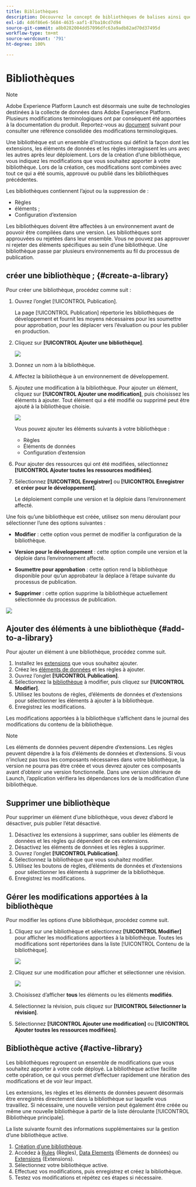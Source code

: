 ```yaml
---
title: Bibliothèques
description: Découvrez le concept de bibliothèques de balises ainsi que leur fonctionnement dans Adobe Experience Platform.
exl-id: 4d6f86e6-5684-4635-aaf1-87ba10cd7d94
source-git-commit: a8b0282004dd57096dfc63a9adb82ad70d37495d
workflow-type: tm+mt
source-wordcount: '791'
ht-degree: 100%

---
```


# Bibliothèques

>[!NOTE]
>
>Adobe Experience Platform Launch est désormais une suite de technologies destinées à la collecte de données dans Adobe Experience Platform. Plusieurs modifications terminologiques ont par conséquent été apportées à la documentation du produit. Reportez-vous au [document](../../term-updates.md) suivant pour consulter une référence consolidée des modifications terminologiques.

Une bibliothèque est un ensemble d’instructions qui définit la façon dont les extensions, les éléments de données et les règles interagissent les uns avec les autres après leur déploiement. Lors de la création d’une bibliothèque, vous indiquez les modifications que vous souhaitez apporter à votre bibliothèque. Lors de la création, ces modifications sont combinées avec tout ce qui a été soumis, approuvé ou publié dans les bibliothèques précédentes.

Les bibliothèques contiennent l’ajout ou la suppression de :

* Règles
* éléments ;
* Configuration d’extension

Les bibliothèques doivent être affectées à un environnement avant de pouvoir être compilées dans une version. Les bibliothèques sont approuvées ou rejetées dans leur ensemble. Vous ne pouvez pas approuver ni rejeter des éléments spécifiques au sein d’une bibliothèque. Une bibliothèque passe par plusieurs environnements au fil du processus de publication.

## créer une bibliothèque ; {#create-a-library}

Pour créer une bibliothèque, procédez comme suit :

1. Ouvrez lʼonglet [!UICONTROL Publication].

   La page [!UICONTROL Publication] répertorie les bibliothèques de développement et fournit les moyens nécessaires pour les soumettre pour approbation, pour les déplacer vers lʼévaluation ou pour les publier en production.

1. Cliquez sur **[!UICONTROL Ajouter une bibliothèque]**.

   ![](../../images/library-create.jpg)

1. Donnez un nom à la bibliothèque.
1. Affectez la bibliothèque à un environnement de développement.
1. Ajoutez une modification à la bibliothèque.
Pour ajouter un élément, cliquez sur **[!UICONTROL Ajouter une modification]**, puis choisissez les éléments à ajouter. Tout élément qui a été modifié ou supprimé peut être ajouté à la bibliothèque choisie.

   ![](../../images/library-add-change.jpg)

   Vous pouvez ajouter les éléments suivants à votre bibliothèque :

   * Règles
   * Éléments de données
   * Configuration d’extension

1. Pour ajouter des ressources qui ont été modifiées, sélectionnez **[!UICONTROL Ajouter toutes les ressources modifiées]**.
1. Sélectionnez **[!UICONTROL Enregistrer]** ou **[!UICONTROL Enregistrer et créer pour le développement]**.

   Le déploiement compile une version et la déploie dans l’environnement affecté.

Une fois qu’une bibliothèque est créée, utilisez son menu déroulant pour sélectionner l’une des options suivantes :

* **Modifier** : cette option vous permet de modifier la configuration de la bibliothèque.

* **Version pour le développement** : cette option compile une version et la déploie dans l’environnement affecté.

* **Soumettre pour approbation** : cette option rend la bibliothèque disponible pour qu’un approbateur la déplace à l’étape suivante du processus de publication.

* **Supprimer** : cette option supprime la bibliothèque actuellement sélectionnée du processus de publication.

![](../../images/library-menu.png)

## Ajouter des éléments à une bibliothèque {#add-to-a-library}

Pour ajouter un élément à une bibliothèque, procédez comme suit.

1. Installez les [extensions](../managing-resources/extensions/overview.md) que vous souhaitez ajouter.
1. Créez les [éléments de données](../managing-resources/data-elements.md) et les règles à ajouter.
1. Ouvrez lʼonglet **[!UICONTROL Publication]**.
1. Sélectionnez la [bibliothèque](libraries.md) à modifier, puis cliquez sur **[!UICONTROL Modifier]**.
1. Utilisez les boutons de règles, d’éléments de données et d’extensions pour sélectionner les éléments à ajouter à la bibliothèque.
1. Enregistrez les modifications.

Les modifications apportées à la bibliothèque s’affichent dans le journal des modifications du contenu de la bibliothèque.

>[!NOTE]
>
>Les éléments de données peuvent dépendre d’extensions. Les règles peuvent dépendre à la fois d’éléments de données et d’extensions. Si vous n’incluez pas tous les composants nécessaires dans votre bibliothèque, la version ne pourra pas être créée et vous devrez ajouter ces composants avant d’obtenir une version fonctionnelle. Dans une version ultérieure de Launch, l’application vérifiera les dépendances lors de la modification d’une bibliothèque.

## Supprimer une bibliothèque

Pour supprimer un élément d’une bibliothèque, vous devez d’abord le désactiver, puis publier l’état désactivé.

1. Désactivez les extensions à supprimer, sans oublier les éléments de données et les règles qui dépendent de ces extensions.
1. Désactivez les éléments de données et les règles à supprimer.
1. Ouvrez lʼonglet **[!UICONTROL Publication]**.
1. Sélectionnez la bibliothèque que vous souhaitez modifier.
1. Utilisez les boutons de règles, d’éléments de données et d’extensions pour sélectionner les éléments à supprimer de la bibliothèque.
1. Enregistrez les modifications.

## Gérer les modifications apportées à la bibliothèque

Pour modifier les options d’une bibliothèque, procédez comme suit.

1. Cliquez sur une bibliothèque et sélectionnez **[!UICONTROL Modifier]** pour afficher les modifications apportées à la bibliothèque. Toutes les modifications sont répertoriées dans la liste [!UICONTROL Contenu de la bibliothèque].

   ![](../../images/library-contents.jpg)

1. Cliquez sur une modification pour afficher et sélectionner une révision.

   ![](../../images/library-contents-revision.jpg)

1. Choisissez d’afficher **tous** les éléments ou les éléments **modifiés**. 
1. Sélectionnez la révision, puis cliquez sur **[!UICONTROL Sélectionner la révision]**.
1. Sélectionnez **[!UICONTROL Ajouter une modification]** ou **[!UICONTROL Ajouter toutes les ressources modifiées]**.

## Bibliothèque active {#active-library}

Les bibliothèques regroupent un ensemble de modifications que vous souhaitez apporter à votre code déployé. La bibliothèque active facilite cette opération, ce qui vous permet d’effectuer rapidement une itération des modifications et de voir leur impact.

Les extensions, les règles et les éléments de données peuvent désormais être enregistrés directement dans la bibliothèque sur laquelle vous travaillez. Si nécessaire, une nouvelle version peut également être créée ou même une nouvelle bibliothèque à partir de la liste déroulante [!UICONTROL Bibliothèque principale].

La liste suivante fournit des informations supplémentaires sur la gestion d’une bibliothèque active.

1. [Création d’une bibliothèque](libraries.md#create-a-library).
1. Accédez à [Rules](../managing-resources/rules.md) (Règles), [Data Elements](../managing-resources/data-elements.md) (Éléments de données) ou [Extensions](../managing-resources/extensions/overview.md) (Extensions).
1. Sélectionnez votre bibliothèque active.
1. Effectuez vos modifications, puis enregistrez et créez la bibliothèque.
1. Testez vos modifications et répétez ces étapes si nécessaire.
